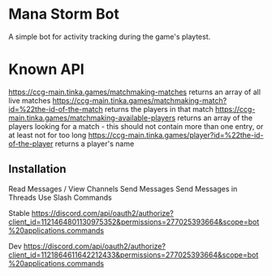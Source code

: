 # Mana Storm Bot
A simple bot for activity tracking during the game's playtest.

# Known API 
https://ccg-main.tinka.games/matchmaking-matches returns an array of all live matches
https://ccg-main.tinka.games/matchmaking-match?id=%22the-id-of-the-match returns the players in that match
https://ccg-main.tinka.games/matchmaking-available-players returns an array of the players looking for a match - this should not contain more than one entry, or at least not for too long
https://ccg-main.tinka.games/player?id=%22the-id-of-the-player returns a player's name

## Installation
Read Messages / View Channels
Send Messages
Send Messages in Threads
Use Slash Commands

Stable
https://discord.com/api/oauth2/authorize?client_id=1121464801130975352&permissions=277025393664&scope=bot%20applications.commands

Dev
https://discord.com/api/oauth2/authorize?client_id=1121864611642212433&permissions=277025393664&scope=bot%20applications.commands
